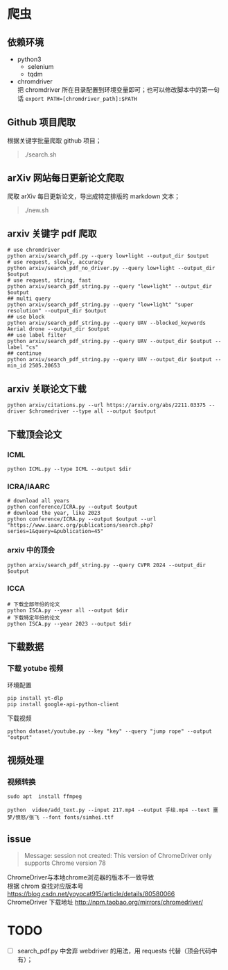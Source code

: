 # 爬虫
## 依赖环境
- python3   
	- selenium   
	- tqdm   
- chromdriver    
把 chromdriver 所在目录配置到环境变量即可；也可以修改脚本中的第一句话 `export PATH=[chromdriver_path]:$PATH`

## Github 项目爬取
根据关键字批量爬取 github 项目；    
>./search.sh 
## arXiv 网站每日更新论文爬取
爬取 arXiv 每日更新论文，导出成特定排版的 markdown 文本；    
>./new.sh 
> 
## arxiv 关键字 pdf 爬取
```shell
# use chromdriver
python arxiv/search_pdf.py --query low+light --output_dir $output
# use request, slowly, accuracy
python arxiv/search_pdf_no_driver.py --query low+light --output_dir $output
# use request, string, fast
python arxiv/search_pdf_string.py --query "low+light" --output_dir $output
## multi query
python arxiv/search_pdf_string.py --query "low+light" "super resolution" --output_dir $output
## use block
python arxiv/search_pdf_string.py --query UAV --blocked_keywords Aerial drone --output_dir $output
## use label filter
python arxiv/search_pdf_string.py --query UAV --output_dir $output --label "cs"
## continue
python arxiv/search_pdf_string.py --query UAV --output_dir $output --min_id 2505.20653

``` 

## arxiv 关联论文下载
```commandline
python arxiv/citations.py --url https://arxiv.org/abs/2211.03375 --driver $chromedriver --type all --output $output
```
 
## 下载顶会论文
### ICML
```shell
python ICML.py --type ICML --output $dir
```

### ICRA/IAARC
```shell
# download all years
python conference/ICRA.py --output $output
# download the year, like 2023
python conference/ICRA.py --output $output --url "https://www.iaarc.org/publications/search.php?series=1&query=&publication=45" 
```

### arxiv 中的顶会
```commandline
python arxiv/search_pdf_string.py --query CVPR 2024 --output_dir $output
```

### ICCA
```shell
# 下载全部年份的论文
python ISCA.py --year all --output $dir
# 下载特定年份的论文
python ISCA.py --year 2023 --output $dir
```

## 下载数据
### 下载 yotube 视频
环境配置
```commandline
pip install yt-dlp
pip install google-api-python-client
```
下载视频
```commandline
python dataset/youtube.py --key "key" --query "jump rope" --output "output"
```

## 视频处理
### 视频转换
```aiignore
sudo apt  install ffmpeg
```

```commandline
python  video/add_text.py --input 217.mp4 --output 手绘.mp4 --text 噩梦/愤怒/张飞 --font fonts/simhei.ttf 
```

## issue
>Message: session not created: This version of ChromeDriver only supports Chrome version 78     

ChromeDriver与本地chrome浏览器的版本不一致导致     
根据 chrom 查找对应版本号 <https://blog.csdn.net/yoyocat915/article/details/80580066>     
ChromeDriver 下载地址 <http://npm.taobao.org/mirrors/chromedriver/>    
 


# TODO
- [ ] search_pdf.py 中舍弃 webdriver 的用法，用 requests 代替（顶会代码中有）；  

